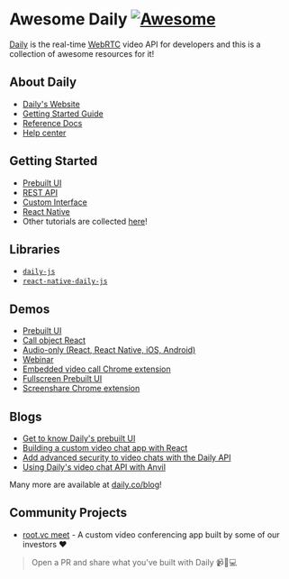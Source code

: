 # Awesome Daily [![Awesome](https://awesome.re/badge.svg)](https://awesome.re)

[Daily](https://daily.co) is the real-time [WebRTC](https://webrtc.org/) video API for developers and this is a collection of awesome resources for it!

## About Daily

- [Daily's Website](https://daily.co)
- [Getting Started Guide](https://docs.daily.co/docs)
- [Reference Docs](https://docs.daily.co/reference#introduction)
- [Help center](https://help.daily.co/en/)

## Getting Started

- [Prebuilt UI](https://docs.daily.co/docs/embed-the-daily-prebuilt-ui)
- [REST API](https://docs.daily.co/docs/create-and-manage-rooms-with-the-rest-api)
- [Custom Interface](https://docs.daily.co/docs/build-a-custom-video-chat-interface)
- [React Native](https://docs.daily.co/docs/make-a-mobile-first-application-with-react-native-daily-js)
- Other tutorials are collected [here](https://www.daily.co/blog/tag/code-tutorials/)!

## Libraries

- [`daily-js`](https://github.com/daily-co/daily-js)
- [`react-native-daily-js`](https://github.com/daily-co/react-native-daily-js)

## Demos

- [Prebuilt UI](https://github.com/daily-demos/prebuilt-ui)
- [Call object React](https://github.com/daily-demos/call-object-react)
- [Audio-only (React, React Native, iOS, Android)](https://github.com/daily-demos/party-line)
- [Webinar](https://github.com/daily-demos/webinar)
- [Embedded video call Chrome extension](https://github.com/daily-demos/daily-notion-chrome-extension)
- [Fullscreen Prebuilt UI](https://github.com/daily-demos/fullscreen-prebuilt-ui)
- [Screenshare Chrome extension](https://github.com/daily-demos/screenshare-chrome-ext)

## Blogs

- [Get to know Daily's prebuilt UI](https://www.daily.co/blog/prebuilt-ui/)
- [Building a custom video chat app with React](https://www.daily.co/blog/building-a-custom-video-chat-app-with-react/)
- [Add advanced security to video chats with the Daily API](https://www.daily.co/blog/add-advanced-security-features-to-video-chats-with-the-daily-api/)
- [Using Daily's video chat API with Anvil](https://anvil.works/articles/daily-co-video-chat)

Many more are available at [daily.co/blog](https://daily.co/blog)!

## Community Projects

- [root.vc meet](https://github.com/rootvc/meet) - A custom video conferencing app built by some of our investors ❤

> Open a PR and share what you've built with Daily 📹🎤💻
